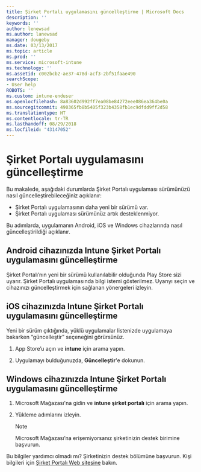 ```yaml
---
title: Şirket Portalı uygulamasını güncelleştirme | Microsoft Docs
description: ''
keywords: ''
author: lenewsad
ms.author: lanewsad
manager: dougeby
ms.date: 03/13/2017
ms.topic: article
ms.prod: ''
ms.service: microsoft-intune
ms.technology: ''
ms.assetid: c002bcb2-ae37-478d-acf3-2bf51faae490
searchScope:
- User help
ROBOTS: ''
ms.custom: intune-enduser
ms.openlocfilehash: 8a83602d992ff7ea08be84272eee086ea364be0a
ms.sourcegitcommit: 490365fb8b5405f323b4358fb1ec9dfdd9ff2d58
ms.translationtype: HT
ms.contentlocale: tr-TR
ms.lasthandoff: 08/29/2018
ms.locfileid: "43147052"
---
```

# <a name="how-to-update-the-company-portal-app"></a>Şirket Portalı uygulamasını güncelleştirme

Bu makalede, aşağıdaki durumlarda Şirket Portalı uygulaması sürümünüzü nasıl güncelleştirebileceğiniz açıklanır:  
* Şirket Portalı uygulamasının daha yeni bir sürümü var.
* Şirket Portalı uygulaması sürümünüz artık desteklenmiyor.

Bu adımlarda, uygulamanın Android, iOS ve Windows cihazlarında nasıl güncelleştirildiği açıklanır.    

## <a name="update-the-intune-company-portal-app-on-your-android-device"></a>Android cihazınızda Intune Şirket Portalı uygulamasını güncelleştirme

Şirket Portalı’nın yeni bir sürümü kullanılabilir olduğunda Play Store sizi uyarır. Şirket Portalı uygulamasında bilgi istemi gösterilmez. Uyarıyı seçin ve cihazınızı güncelleştirmek için sağlanan yönergeleri izleyin.  

## <a name="update-the-intune-company-portal-app-on-your-ios-device"></a>iOS cihazınızda Intune Şirket Portalı uygulamasını güncelleştirme

Yeni bir sürüm çıktığında, yüklü uygulamalar listenizde uygulamaya bakarken “güncelleştir” seçeneğini görürsünüz.  

1. App Store’u açın ve **intune** için arama yapın.

2. Uygulamayı bulduğunuzda, **Güncelleştir**'e dokunun.

## <a name="update-the-intune-company-portal-app-on-your-windows-device"></a>Windows cihazınızda Intune Şirket Portalı uygulamasını güncelleştirme

1.  Microsoft Mağazası'na gidin ve **intune şirket portalı** için arama yapın.

2.  Yükleme adımlarını izleyin.

    > [!NOTE]
    > Microsoft Mağazası’na erişemiyorsanız şirketinizin destek birimine başvurun.


Bu bilgiler yardımcı olmadı mı? Şirketinizin destek bölümüne başvurun. Kişi bilgileri için [Şirket Portalı Web sitesine](https://go.microsoft.com/fwlink/?linkid=2010980) bakın.
